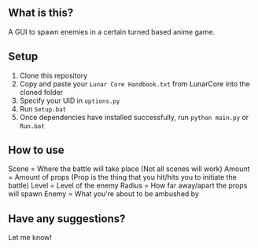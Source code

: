 ## What is this?

A GUI to spawn enemies in a certain turned based anime game.

## Setup

1. Clone this repository
2. Copy and paste your `Lunar Core Handbook.txt` from LunarCore into the cloned folder
3. Specify your UID in `options.py`
4. Run `Setup.bat`
5. Once dependencies have installed successfully, run `python main.py` or `Run.bat`

## How to use

Scene = Where the battle will take place (Not all scenes will work)
Amount = Amount of props (Prop is the thing that you hit/hits you to initiate the battle)
Level = Level of the enemy
Radius = How far away/apart the props will spawn
Enemy = What you're about to be ambushed by

## Have any suggestions?

Let me know!
